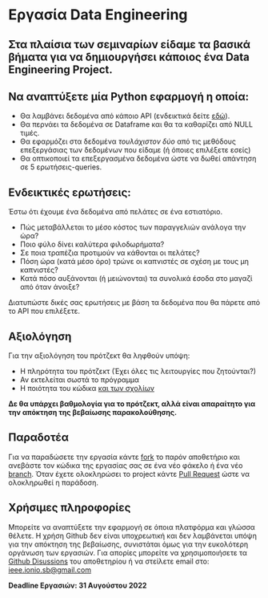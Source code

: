 # Εργασία Data Engineering

## Στα πλαίσια των σεμιναρίων είδαμε τα βασικά βήματα για να δημιουργήσει κάποιος ένα Data Engineering Project.
## Να αναπτύξετε μία Python εφαρμογή η οποία:
- Θα λαμβάνει δεδομένα από κάποιο API (ενδεικτικά δείτε [εδώ](https://mixedanalytics.com/blog/list-actually-free-open-no-auth-needed-apis/)).
- Θα περνάει τα δεδομένα σε Dataframe και θα τα καθαρίζει από NULL τιμές.
- Θα εφαρμόζει στα δεδομένα *τουλάχιστον δύο* από τις μεθόδους επεξεργάσιας των δεδομένων που είδαμε (ή όποιες επιλέξετε εσείς)
- Θα οπτικοποιεί τα επεξεργασμένα δεδομένα ώστε να δωθεί απάντηση σε 5 ερωτήσεις-queries.

## Ενδεικτικές ερωτήσεις:
Έστω ότι έχουμε ένα δεδομένα από πελάτες σε ένα εστιατόριο.
- Πώς μεταβάλλεται το μέσο κόστος των παραγγελιών ανάλογα την ώρα?
- Ποιο φύλο δίνει καλύτερα φιλοδωρήματα?
- Σε ποια τραπέζια προτιμούν να κάθονται οι πελάτες?
- Πόση ώρα (κατά μέσο όρο) τρώνε οι καπνιστές σε σχέση με τους μη καπνιστές?
- Κατά πόσο αυξάνονται (ή μειώνονται) τα συνολικά έσοδα στο μαγαζί από όταν άνοιξε?

Διατυπώστε δικές σας ερωτήσεις με βάση τα δεδομένα που θα πάρετε από το API που επιλέξετε.

## Αξιολόγηση
Για την αξιολόγηση του πρότζεκτ θα ληφθούν υπόψη:
- Η πληρότητα του πρότζεκτ (Έχει όλες τις λειτουργίες που ζητούνται?)
- Αν εκτελείται σωστά το πρόγραμμα
- Η ποιότητα του κώδικα <ins>και των σχολίων</ins>

**Δε θα υπάρχει βαθμολογία για το πρότζεκτ, αλλά είναι απαραίτητο για την απόκτηση της βεβαίωσης παρακολούθησης.**

## Παραδοτέα
Για να παραδώσετε την εργασία κάντε [fork](https://www.earthdatascience.org/workshops/intro-version-control-git/about-forks/) το παρόν αποθετήριο και ανεβάστε τον κώδικα της εργασίας σας σε ένα νέο φάκελο ή ένα νέο [branch](https://www.softwaretestinghelp.com/github-tutorial/#Creating_A_GitHub_Branch). Όταν έχετε ολοκληρώσει το project κάντε [Pull Request](https://www.softwaretestinghelp.com/github-tutorial/#Create_A_GitHub_Pull_Request) ώστε να ολοκληρωθεί η παράδοση.

## Χρήσιμες πληροφορίες
Μπορείτε να αναπτύξετε την εφαρμογή σε όποια πλατφόρμα και γλώσσα θέλετε.
Η χρήση Github δεν είναι υποχρεωτική και δεν λαμβάνεται υπόψη για την απόκτηση της βεβαίωσης, συνιστάται όμως για την ευκολότερη οργάνωση των εργασιών.
Για απορίες μπορείτε να χρησιμοποιήσετε τα [Github Disussions](https://github.com/ionian-uni-ieee/Data_Engineering/discussions) του αποθετηρίου ή να στείλετε email στο: ieee.ionio.sb@gmail.com

**Deadline Εργασιών: 31 Αυγούστου 2022**
